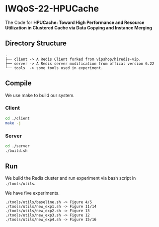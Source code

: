 # IWQoS-22-HPUCache
The Code for **HPUCache: Toward High Performance and Resource
Utilization in Clustered Cache via Data Copying and
Instance Merging**

## Directory Structure

```
.
├── client -> A Redis Client forked from vipshop/hiredis-vip. 
├── server -> A Redis server modification from offical version 6.22
└── tools  -> some tools used in experiment.
```

## Compile 

We use make to build our system. 

### Client

``` bash
cd ./client
make -j
```

### Server

```sh
cd ./server
./build.sh
```

## Run

We build the Redis cluster and run experiment via bash script in
 ```./tools/utils```.

We have five experiments.
```
./tools/utils/baseline.sh -> Figure 4/5
./tools/utils/new_exp1.sh -> Figure 11/14
./tools/utils/new_exp2.sh -> Figure 13
./tools/utils/new_exp3.sh -> Figure 12
./tools/utils/new_exp4.sh -> Figure 15/16
```
